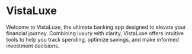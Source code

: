 # VistaLuxe
Welcome to VistaLuxe, the ultimate banking app designed to elevate your financial journey. Combining luxury with clarity, VistaLuxe offers intuitive tools to help you track spending, optimize savings, and make informed investment decisions.
